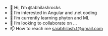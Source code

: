 - 👋 Hi, I’m @abhilashrocks
- 👀 I’m interested in Angular and .net coding
- 🌱 I’m currently learning phyton and ML
- 💞️ I’m looking to collaborate on ...
- 📫 How to reach me saiabhilash.t@gmail.com

<!---
abhilashrocks/abhilashrocks is a ✨ special ✨ repository because its `README.md` (this file) appears on your GitHub profile.
You can click the Preview link to take a look at your changes.
--->
